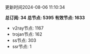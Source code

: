 更新时间2024-08-06 11:10:34

**总订阅: 34**
**总节点: 5395**
**有效节点: 1633**
- v2ray节点: 1167
- trojan节点: 162
- ss节点: 303
- ssr节点: 1

